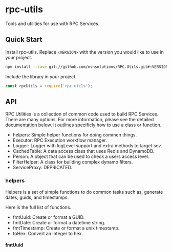 # rpc-utils

Tools and utilities for use with RPC Services.

## Quick Start

Install rpc-utils. Replace ```<VERSION>``` with the version you would like to
use in your project.

```bash
npm install --save git://github.com/nsnsolutions/RPC.Utils.git#<VERSION>
```

Include the library in your project.

```javascript
const rpcUtils = require('rpc-utils');
```

## API

RPC Utilities is a collection of common code used to build RPC Services. There
are many options. For more information, please see the detailed documentation
below. It outlines specificly how to use a class or function.

- helpers: Simple helper functions for doing commen things.
- Executor: RPC Execution workflow manager.
- Logger: Logger with logLevel support and extra methods to target sev.
- CachedTable: A data access class that uses Redis and DynamoDB.
- Person: A object that can be used to check a users access level.
- FilterHelper: A class for building complex dynamo filters.
- ServiceProxy: DEPRICATED.

### helpers

Helpers is a set of simple functions to do common tasks such as, generate
dates, guids, and timestamps. 

Here is the full list of functions.

- fmtUuid: Create or format a GUID.
- fmtDate: Create or format a datetime string.
- fmtTimestamp: Create or format a unix timestamp.
- toHex: Convert an integer to hex.

#### fmtUuid
